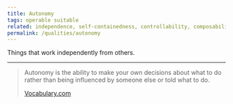 ```yaml
---
title: Autonomy
tags: operable suitable
related: independence, self-containedness, controllability, composability, flexibility
permalink: /qualities/autonomy
---
```


Things that work independently from others.

<hr>

> Autonomy is the ability to make your own decisions about what to do rather than being influenced by someone else or told what to do.
>
> [Vocabulary.com](https://www.vocabulary.com/dictionary/autonomous)
